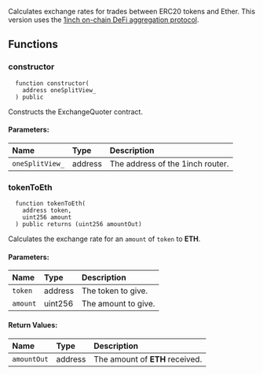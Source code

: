 Calculates exchange rates for trades between ERC20 tokens and Ether. This version uses the [1inch on-chain DeFi aggregation protocol](https://github.com/1inch/1inchProtocol).


## Functions
### constructor
```solidity
  function constructor(
    address oneSplitView_
  ) public
```
Constructs the ExchangeQuoter contract.


#### Parameters:
| Name | Type | Description                                                          |
| :--- | :--- | :------------------------------------------------------------------- |
|`oneSplitView_` | address | The address of the 1inch router.

### tokenToEth
```solidity
  function tokenToEth(
    address token,
    uint256 amount
  ) public returns (uint256 amountOut)
```
Calculates the exchange rate for an `amount` of `token` to **ETH**.


#### Parameters:
| Name | Type | Description                                                          |
| :--- | :--- | :------------------------------------------------------------------- |
|`token` | address | The token to give.
|`amount` | uint256 | The amount to give.

#### Return Values:
| Name                           | Type          | Description                                                                  |
| :----------------------------- | :------------ | :--------------------------------------------------------------------------- |
|`amountOut`| address | The amount of **ETH** received.
